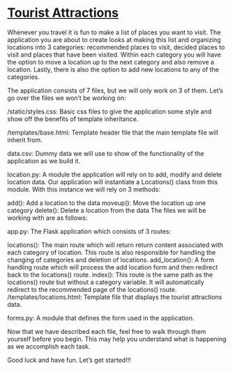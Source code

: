 # [Tourist Attractions](https://www.codecademy.com/courses/learn-flask/projects/tourist-attractions-app)

Whenever you travel it is fun to make a list of places you want to visit. The application you are about to create looks at making this list and organizing locations into 3 categories: recommended places to visit, decided places to visit and places that have been visited. Within each category you will have the option to move a location up to the next category and also remove a location. Lastly, there is also the option to add new locations to any of the categories.

The application consists of 7 files, but we will only work on 3 of them. Let’s go over the files we won’t be working on:

/static/styles.css: Basic css files to give the application some style and show off the benefits of template inheritance.

/templates/base.html: Template header file that the main template file will inherit from.

data.csv: Dummy data we will use to show of the functionality of the application as we build it.

location.py: A module the application will rely on to add, modify and delete location data. Our application will instantiate a Locations() class from this module. With this instance we will rely on 3 methods:

add(): Add a location to the data
moveup(): Move the location up one category
delete(): Delete a location from the data
The files we will be working with are as follows:

app.py: The Flask application which consists of 3 routes:

locations(): The main route which will return return content associated with each category of location. This route is also responsible for handling the changing of categories and deletion of locations.
add_location(): A form handling route which will process the add location form and then redirect back to the locations() route.
index(): This route is the same path as the locations() route but without a category variable. It will automatically redirect to the recommended page of the locations() route.
/templates/locations.html: Template file that displays the tourist attractions data.

forms.py: A module that defines the form used in the application.

Now that we have described each file, feel free to walk through them yourself before you begin. This may help you understand what is happening as we accomplish each task.

Good luck and have fun. Let’s get started!!!
